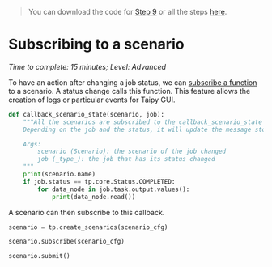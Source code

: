> You can download the code for
<a href="./../src/step_09.py" download>Step 9</a> 
or all the steps <a href="./../src/src.zip" download>here</a>. 

# Subscribing to a scenario

*Time to complete: 15 minutes; Level: Advanced*

To have an action after changing a job status, we can [subscribe a function](../../../../manuals/core/entities/orchestrating-and-job-execution.md/#subscribe-to-job-execution) to a scenario. A status change calls this function. This feature allows the creation of logs or particular events for Taipy GUI.

```python
def callback_scenario_state(scenario, job):
    """All the scenarios are subscribed to the callback_scenario_state function. It means whenever a job is done, it is called.
    Depending on the job and the status, it will update the message stored in a json that is then displayed on the GUI.

    Args:
        scenario (Scenario): the scenario of the job changed
        job (_type_): the job that has its status changed
    """
    print(scenario.name)
    if job.status == tp.core.Status.COMPLETED:
        for data_node in job.task.output.values():
            print(data_node.read())

```

A scenario can then subscribe to this callback.

```python
scenario = tp.create_scenarios(scenario_cfg)

scenario.subscribe(scenario_cfg)

scenario.submit()
```
